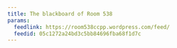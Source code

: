 ```yaml
---
title: The blackboard of Room 538
params:
  feedlink: https://room538ccpp.wordpress.com/feed/
  feedid: 05c1272a24bd3c5bb84696fba68f1d7c
---
```

